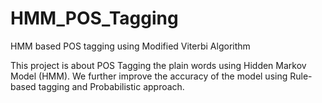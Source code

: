 # HMM_POS_Tagging
HMM based POS tagging using Modified Viterbi Algorithm

This project is about POS Tagging the plain words using Hidden Markov Model (HMM). We further improve the accuracy of the model using Rule-based tagging and Probabilistic approach.
